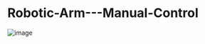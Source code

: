 # Robotic-Arm---Manual-Control

![image](https://github.com/user-attachments/assets/0574458e-3538-4c4a-8c35-d6e860744e1a)
